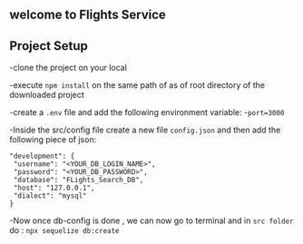 ## welcome to Flights Service 

   ## Project Setup
   
   -clone the project on your local
   
   -execute `npm install` on the same path of as of root directory 
     of the downloaded project
   
   -create a `.env` file and add the following environment variable:
     -`port=3000`  
   
   -Inside the src/config file create a new file `config.json` and 
   then add the following piece of json:
   ```
   "development": {
    "username": "<YOUR_DB_LOGIN_NAME>",
    "password": "<YOUR_DB_PASSWORD>",
    "database": "FLights_Search_DB",
    "host": "127.0.0.1",
    "dialect": "mysql"
  }

   ```
   
  -Now once db-config is done , we can now go to terminal and in 
   `src folder` do : 
  `npx sequelize db:create`

   <!-- -src/
       index.js //server
       models/
       controllers/
       middlewares/
       services/
       utils/
       config/
    -tests/ [later]   
    -static/
    -temp/ -->

